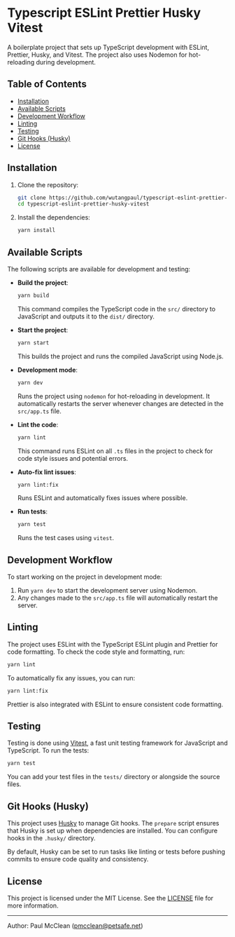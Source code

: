 # Typescript ESLint Prettier Husky Vitest

A boilerplate project that sets up TypeScript development with ESLint, Prettier, Husky, and Vitest. The project also uses Nodemon for hot-reloading during development.

## Table of Contents

- [Installation](#installation)
- [Available Scripts](#available-scripts)
- [Development Workflow](#development-workflow)
- [Linting](#linting)
- [Testing](#testing)
- [Git Hooks (Husky)](#git-hooks-husky)
- [License](#license)

## Installation

1. Clone the repository:

   ```bash
   git clone https://github.com/wutangpaul/typescript-eslint-prettier-husky-vitest.git
   cd typescript-eslint-prettier-husky-vitest
   ```

2. Install the dependencies:

   ```bash
   yarn install
   ```

## Available Scripts

The following scripts are available for development and testing:

- **Build the project**:

  ```bash
  yarn build
  ```

  This command compiles the TypeScript code in the `src/` directory to JavaScript and outputs it to the `dist/` directory.

- **Start the project**:

  ```bash
  yarn start
  ```

  This builds the project and runs the compiled JavaScript using Node.js.

- **Development mode**:

  ```bash
  yarn dev
  ```

  Runs the project using `nodemon` for hot-reloading in development. It automatically restarts the server whenever changes are detected in the `src/app.ts` file.

- **Lint the code**:

  ```bash
  yarn lint
  ```

  This command runs ESLint on all `.ts` files in the project to check for code style issues and potential errors.

- **Auto-fix lint issues**:

  ```bash
  yarn lint:fix
  ```

  Runs ESLint and automatically fixes issues where possible.

- **Run tests**:

  ```bash
  yarn test
  ```

  Runs the test cases using `vitest`.

## Development Workflow

To start working on the project in development mode:

1. Run `yarn dev` to start the development server using Nodemon.
2. Any changes made to the `src/app.ts` file will automatically restart the server.

## Linting

The project uses ESLint with the TypeScript ESLint plugin and Prettier for code formatting. To check the code style and formatting, run:

```bash
yarn lint
```

To automatically fix any issues, you can run:

```bash
yarn lint:fix
```

Prettier is also integrated with ESLint to ensure consistent code formatting.

## Testing

Testing is done using [Vitest](https://vitest.dev/), a fast unit testing framework for JavaScript and TypeScript. To run the tests:

```bash
yarn test
```

You can add your test files in the `tests/` directory or alongside the source files.

## Git Hooks (Husky)

This project uses [Husky](https://typicode.github.io/husky/#/) to manage Git hooks. The `prepare` script ensures that Husky is set up when dependencies are installed. You can configure hooks in the `.husky/` directory.

By default, Husky can be set to run tasks like linting or tests before pushing commits to ensure code quality and consistency.

## License

This project is licensed under the MIT License. See the [LICENSE](./LICENSE) file for more information.

---

Author: Paul McClean (<pmcclean@petsafe.net>)

